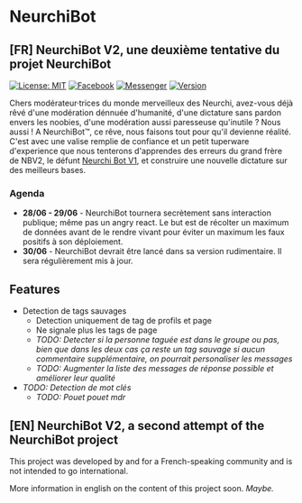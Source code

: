 # NeurchiBot
## [FR] NeurchiBot V2, une deuxième tentative du projet NeurchiBot
[![License: MIT](https://img.shields.io/badge/License-MIT-green.svg)](https://wylarel.com/mit/)
[![Facebook](https://img.shields.io/badge/Invite-Facebook-blue)](https://www.fb.com/NeurchiBotV2)
[![Messenger](https://img.shields.io/badge/Chat-Messenger-blue)](https://www.m.me/NeurchiBotV2)
[![Version](https://img.shields.io/badge/Version-2.1-orange)](#)

Chers modérateur·trices du monde merveilleux des Neurchi, avez-vous déjà rêvé d'une modération dénnuée d'humanité, d'une dictature sans pardon envers les noobies, d'une modération aussi paresseuse qu'inutile ? Nous aussi ! A NeurchiBot™, ce rêve, nous faisons tout pour qu'il devienne réalité. C'est avec une valise remplie de confiance et un petit tuperware d'experience que nous tenterons d'apprendes des erreurs du grand frère de NBV2, le défunt [Neurchi Bot V1](https://neurchi.fandom.com/fr/wiki/Neurchi_Bot), et construire une nouvelle dictature sur des meilleurs bases.

### Agenda
- **28/06 - 29/06** - NeurchiBot tournera secrètement sans interaction publique; même pas un angry react. Le but est de récolter un maximum de données avant de le rendre vivant pour éviter un maximum les faux positifs à son déploiement.
- **30/06** - NeurchiBot devrait être lancé dans sa version rudimentaire. Il sera régulièrement mis à jour.

## Features
- Detection de tags sauvages
  - Detection uniquement de tag de profils et page
  - Ne signale plus les tags de page
  - *TODO: Detecter si la personne taguée est dans le groupe ou pas, bien que dans les deux cas ça reste un tag sauvage si aucun commentaire supplémentaire, on pourrait personaliser les messages*
  - *TODO: Augmenter la liste des messages de réponse possible et améliorer leur qualité*
- *TODO: Detection de mot clés*
  - *TODO: Pouet pouet mdr*


## [EN] NeurchiBot V2, a second attempt of the NeurchiBot project
This project was developed by and for a French-speaking community and is not intended to go international.

More information in english on the content of this project soon. *Maybe.*
